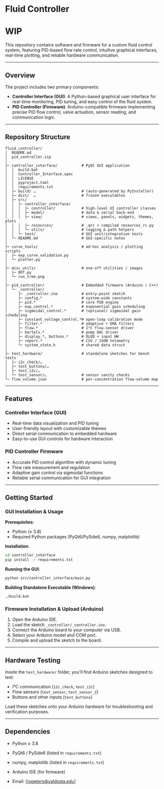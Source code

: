 # Fluid Controller
# WIP

This repository contains software and firmware for a custom fluid control system, featuring PID-based flow rate control, intuitive graphical interfaces, real-time plotting, and reliable hardware communication.

---

## Overview

The project includes two primary components:

- **Controller Interface (GUI)**: A Python-based graphical user interface for real-time monitoring, PID tuning, and easy control of the fluid system.
- **PID Controller (Firmware)**: Arduino-compatible firmware implementing precise PID flow control, valve actuation, sensor reading, and communication logic.

---

## Repository Structure

```
fluid_controller/
│  README.md
│  pid_controller.zip
│
├─ controller_interface/           # PyQt GUI application
│  │  build.bat
│  │  Controller_Interface.spec
│  │  LICENSE
│  │  pyproject.toml
│  │  requirements.txt
│  ├─ build/ …                     # (auto-generated by PyInstaller)
│  ├─ dist/  …                     # frozen executables
│  ├─ src/
│  │  ├─ controller_interface/
│  │  │  ├─ controller/            # high-level UI controller classes
│  │  │  ├─ model/                 # data & serial back-end
│  │  │  ├─ view/                  # views, panels, widgets, themes, plots
│  │  │  ├─ resources/             # .qrc + compiled resources_rc.py
│  │  │  └─ utils/                 # logging & path helpers
│  │  └─ test/                     # GUI unit/integration tests
│  └─ README.md                    # GUI-specific notes
│
├─ curve_tools/                    # ad-hoc analysis / plotting scripts
│  ├─ exp_curve_validation.py
│  └─ plotter.py
│
├─ misc_utils/                     # one-off utilities / images
│  ├─ DOT.py
│  └─ run_tree.png
│
├─ pid_controller/                 # Embedded firmware (Arduino / C++)
│  └─ _controller/
│     ├─ _controller.ino           # entry-point sketch
│     ├─ config.*                  # system-wide constants
│     ├─ pid.*                     # core PID engine
│     ├─ exp_control.*             # exponential gain scheduling
│     ├─ sigmoidal_control.*       # (optional) sigmoidal gain scheduling
│     ├─ constant_voltage_control.*# open-loop calibration mode
│     ├─ filter.*                  # adaptive + EMA filters
│     ├─ flow.*                    # I²C flow-sensor driver
│     ├─ bartels.*                 # pump DAC driver
│     ├─ display.*, buttons.*      # OLED + input HW
│     ├─ report.*                  # CSV / JSON telemetry
│     └─ system_state.h            # shared data struct
│
├─ test_hardware/                  # standalone sketches for bench tests
│  ├─ i2c_check/…
│  ├─ test_buttons/…
│  ├─ test_i2c/…
│  └─ test_sensor/…                # sensor sanity checks
└─ flow_volume.json                # per-concentration flow-volume map

```

---

## Features

### Controller Interface (GUI)

- Real-time data visualization and PID tuning
- User-friendly layout with customizable themes
- Direct serial communication to embedded hardware
- Easy-to-use GUI controls for hardware interaction

### PID Controller Firmware

- Accurate PID control algorithm with dynamic tuning
- Flow rate measurement and regulation
- Adaptive gain control via sigmoidal functions
- Reliable serial communication for GUI integration

---

## Getting Started

### GUI Installation & Usage

**Prerequisites**:

- Python (≥ 3.8)
- Required Python packages (PyQt6/PySide6, numpy, matplotlib)

**Installation**:

```bash
cd controller_interface
pip install -r requirements.txt
```

**Running the GUI**:

```bash
python src/controller_interface/main.py
```

**Building Standalone Executable (Windows)**:

```bash
./build.bat
```

### Firmware Installation & Upload (Arduino)

1. Open the Arduino IDE.
2. Load the sketch `_controller/_controller.ino`.
3. Connect the Arduino board to your computer via USB.
4. Select your Arduino model and COM port.
5. Compile and upload the sketch to the board.

---

## Hardware Testing

Inside the `test_hardware/` folder, you'll find Arduino sketches designed to test:

- I²C communication (`i2c_check`, `test_i2c`)
- Flow sensors (`test_sensor`, `test_sensor_2`)
- Buttons and other inputs (`test_buttons`)

Load these sketches onto your Arduino hardware for troubleshooting and verification purposes.

---

## Dependencies

- Python ≥ 3.8
- PyQt6 / PySide6 (listed in `requirements.txt`)
- numpy, matplotlib (listed in `requirements.txt`)
- Arduino IDE (for firmware)

- Email: [ropeters@valdosta.edu]
